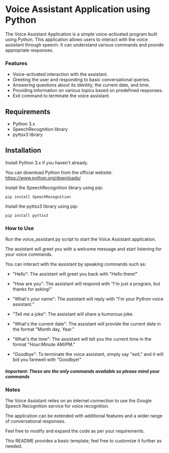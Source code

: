 # **Voice Assistant Application using Python**

The Voice Assistant Application is a simple voice-activated program built using Python. This application allows users to interact with the voice assistant through speech. It can understand various commands and provide appropriate responses.

### **Features**

* Voice-activated interaction with the assistant.
* Greeting the user and responding to basic conversational queries.
* Answering questions about its identity, the current date, and time.
* Providing information on various topics based on predefined responses.
* Exit command to terminate the voice assistant.

## **Requirements**

* Python 3.x
* SpeechRecognition library
* pyttsx3 library

## **Installation**

Install Python 3.x if you haven't already.

You can download Python from the official website: https://www.python.org/downloads/

Install the SpeechRecognition library using pip:

`pip install SpeechRecognition`

Install the pyttsx3 library using pip:

`pip install pyttsx3`

### **How to Use**

Run the voice_assistant.py script to start the Voice Assistant application.

The assistant will greet you with a welcome message and start listening for your voice commands.

You can interact with the assistant by speaking commands such as:

* "Hello": The assistant will greet you back with "Hello there!"

* "How are you": The assistant will respond with "I'm just a program, but thanks for asking!"

* "What's your name": The assistant will reply with "I'm your Python voice assistant."

* "Tell me a joke": The assistant will share a humorous joke.

* "What's the current date": The assistant will provide the current date in the format "Month day, Year."

* "What's the time": The assistant will tell you the current time in the format "Hour:Minute AM/PM."

* "Goodbye": To terminate the voice assistant, simply say "exit," and it will bid you farewell with "Goodbye!"

#### **_Important: These are the only commands available so please mind your commands_**
### **Notes**

The Voice Assistant relies on an internet connection to use the Google Speech Recognition service for voice recognition.

The application can be extended with additional features and a wider range of conversational responses.

Feel free to modify and expand the code as per your requirements.

This README provides a basic template; feel free to customize it further as needed.
